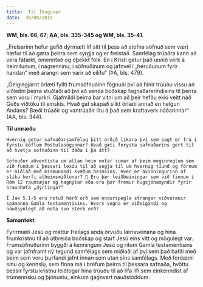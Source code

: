```yaml
---
title:  Til Íhugunar
date:  30/08/2019
---
```


**WM, bls. 66, 67; AA, bls. 335-345 og WM, bls. 35-41.**

„Frelsarinn hefur gefið dýrmætt líf sitt til þess að stofna söfnuð sem væri hæfur til að gæta þeirra sem syrgja og er freistað. Samfélag trúaðra kann að vera fátækt, ómenntað og óþekkt fólk. En í Kristi getur það unnið verk á heimilunum, í nágrenninu, í söfnuðinum og jafnvel í „héruðunum fyrir handan“ með árangri sem varir að eilífu“ (ÞA, bls. 479).

„Óeigingjarnt örlæti fyllti frumsöfnuðinn fögnuði því að hinir trúuðu vissu að viðleitni þeirra stuðlaði að því að senda boðskap fagnaðarerindisins til þeirra sem voru í myrkri. Gjafmildi þeirra bar vitni um að þeir hefðu ekki veitt náð Guðs viðtöku til einskis. Hvað gat skapað slíkt örlæti annað en helgun Andans? Bæði trúaðir og vantrúaðir litu á það sem kraftaverk náðarinnar“ (AA, bls. 344).

**Til umræðu**

`Hvernig getur safnaðarsamfélag þitt orðið líkara því sem sagt er frá í fyrstu köflum Postulasögunnar? Hvað gæti forysta safnaðarins gert til að hvetja söfnuðinn til dáða í þá átt?`

`Söfnuður aðventista um allan heim notar sumar af þeim meginreglum sem við fundum í þessari lexíu til að segja til um hvernig tíund og fórnum er miðlað með mismunandi svæðum heimsins. Hver er ávinningurinn af slíku kerfi alheimsmiðlunar?  Eru þær leiðbeiningar sem við finnum í Róm 12 raunsæjar og hagnýtar eða eru þær fremur hugsjónamyndir fyrir óraunhæfa „dýrlinga?“`

`Í Jak 5.1-5 eru notuð hörð orð sem endurspegla strangar viðvaranir spámanna Gamla testamentisins. Hvers vegna er viðeigandi og nauðsynlegt að nota svo sterk orð?`

**Samantekt**:

Fyrirmæli Jesú og máttur Heilags anda örvuðu lærisveinana og hina frumkristnu til að útbreiða boðskap og starf Jesú eins vítt og mögulegt var. Frumsöfnuðurinn byggði á kenningum Jesú og ritum Gamla testamentisins og var jafnframt ný tegund samfélags sem miðlaði af því sem það hafði með þeim sem voru þurfandi jafnt innan sem utan síns samfélags. Með fordæmi sínu og kennslu, sem finna má í bréfum þeirra til þessara safnaða, hvöttu þessir fyrstu kristnu leiðtogar hina trúuðu til að lifa lífi sem einkenndist af trúmennsku og þjónustu, einkum gagnvart nauðstöddum.